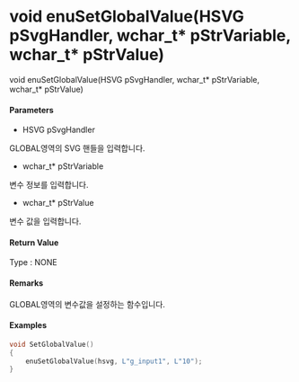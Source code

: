 # void enuSetGlobalValue\(HSVG pSvgHandler, wchar\_t\* pStrVariable, wchar\_t\* pStrValue\)

void enuSetGlobalValue\(HSVG pSvgHandler, wchar\_t\* pStrVariable, wchar\_t\* pStrValue\)

#### Parameters

* HSVG pSvgHandler

GLOBAL영역의 SVG 핸들을 입력합니다.

* wchar\_t\* pStrVariable

변수 정보를 입력합니다.

* wchar\_t\* pStrValue

변수 값을 입력합니다.

#### Return Value

Type : NONE

#### Remarks

GLOBAL영역의 변수값을 설정하는 함수입니다.

#### Examples

```cpp
void SetGlobalValue()
{
    enuSetGlobalValue(hsvg, L"g_input1", L"10");
}
```



